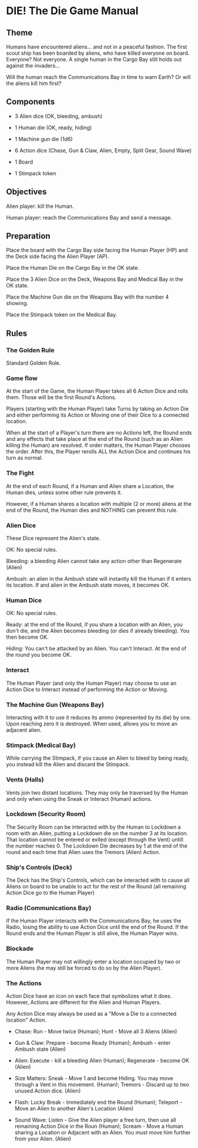 # DIE! The Die Game Manual

## Theme

Humans have encountered aliens... and not in a peaceful fashion. The first scout ship has been boarded by aliens, who have killed everyone on board. Everyone? Not everyone. A single human in the Cargo Bay still holds out against the invaders...

Will the human reach the Communications Bay in time to warn Earth? Or will the aliens kill him first?

## Components

-	 3 Alien dice (OK, bleeding, ambush)

-	 1 Human die (OK, ready, hiding)

-	 1 Machine gun die (1d6)

-	 6 Action dice (Chase, Gun & Claw, Alien, Empty, Split Gear, Sound Wave)

-	 1 Board

-	 1 Stimpack token 

## Objectives

Alien player: kill the Human.

Human player: reach the Communications Bay and send a message.

## Preparation

Place the board with the Cargo Bay side facing the Human Player (HP) and the Deck side facing the Alien Player (AP).

Place the Human Die on the Cargo Bay in the OK state.

Place the 3 Alien Dice on the Deck, Weapons Bay and Medical Bay in the OK state.

Place the Machine Gun die on the Weapons Bay with the number 4 showing.

Place the Stimpack token on the Medical Bay.

## Rules

### The Golden Rule

Standard Golden Rule.

### Game flow

At the start of the Game, the Human Player takes all 6 Action Dice and rolls them. Those will be the first Round's Actions.

Players (starting with the Human Player) take Turns by taking an Action Die and either performing its Action or Moving one of their Dice to a connected location.

When at the start of a Player's turn there are no Actions left, the Round ends and any effects that take place at the end of the Round (such as an Alien killing the Human) are resolved. If order matters, the Human Player chooses the order. After this, the Player rerolls ALL the Action Dice and continues his turn as normal.

### The Fight

At the end of each Round, if a Human and Alien share a Location, the Human dies, unless some other rule prevents it.

However, if a Human shares a location with multiple (2 or more) aliens at the end of the Round, the Human dies and NOTHING can prevent this rule.

### Alien Dice

These Dice represent the Alien's state.

OK: No special rules.

Bleeding: a bleeding Alien cannot take any action other than Regenerate (Alien)

Ambush: an alien in the Ambush state will instantly kill the Human if it enters its location. If and alien in the Ambush state moves, it becomes OK.

### Human Dice

OK: No special rules.

Ready: at the end of the Round, if you share a location with an Alien, you don't die, and the Alien becomes bleeding (or dies if already bleeding). You then become OK.

Hiding: You can't be attacked by an Alien. You can't Interact. At the end of the round you become OK.

### Interact

The Human Player (and only the Human Player) may choose to use an Action Dice to Interact instead of performing the Action or Moving.

### The Machine Gun (Weapons Bay)

Interacting with it to use it reduces its ammo (represented by its die) by one. Upon reaching zero it is destroyed. When used, allows you to move an adjacent alien.

### Stimpack (Medical Bay)

While carrying the Stimpack, if you cause an Alien to bleed by being ready, you instead kill the Alien and discard the Stimpack.

### Vents (Halls)

Vents join two distant locations. They may only be traversed by the Human and only when using the Sneak or Interact (Human) actions.

### Lockdown (Security Room)

The Security Room can be interacted with by the Human to Lockdown a room with an Alien, putting a Lockdown die on the number 3 at its location. That location cannot be entered or exited (except through the Vent) untill the number reaches 0. The Lockdown Die decreases by 1 at the end of the round and each time that Alien uses the Tremors (Alien) Action.

### Ship's Controls (Deck)

The Deck has the Ship's Controls, which can be interacted with to cause all Aliens on board to be unable to act for the rest of the Round (all remaining Action Dice go to the Human Player)

### Radio (Communications Bay)

If the Human Player interacts with the Communications Bay, he uses the Radio, losing the ability to use Action Dice until the end of the Round. If the Round ends and the Human Player is still alive, the Human Player wins.

### Blockade

The Human Player may not willingly enter a location occupied by two or more Aliens (he may still be forced to do so by the Alien Player).

### The Actions

Action Dice have an icon on each face that symbolizes what it does. However, Actions are different for the Alien and Human Players.

Any Action Dice may always be used as a "Move a Die to a connected location" Action.

-	 Chase: Run - Move twice (Human); Hunt - Move all 3 Aliens (Alien)

-	 Gun & Claw: Prepare - become Ready (Human); Ambush - enter Ambush state (Alien)

-	 Alien: Execute - kill a bleeding Alien (Human); Regenerate - become OK (Alien)

-	 Size Matters: Sneak - Move 1 and become Hiding. You may move through a Vent in this movement. (Human); Tremors - Discard up to two unused Action dice. (Alien)

-	 Flash: Lucky Break - Immediately end the Round (Human); Teleport - Move an Alien to another Alien's Location (Alien)

-	 Sound Wave: Listen - Give the Alien player a free turn, then use all remaining Action Dice in the Roun (Human); Scream - Move a Human sharing a Location or Adjacent with an Alien. You must move him further from your Alien. (Alien)
